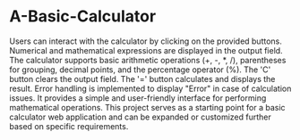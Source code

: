 # A-Basic-Calculator

Users can interact with the calculator by clicking on the provided buttons.
Numerical and mathematical expressions are displayed in the output field.
The calculator supports basic arithmetic operations (+, -, *, /), parentheses for grouping, decimal points, and the percentage operator (%).
The 'C' button clears the output field.
The '=' button calculates and displays the result.
Error handling is implemented to display "Error" in case of calculation issues.
It provides a simple and user-friendly interface for performing mathematical operations.
This project serves as a starting point for a basic calculator web application and can be expanded or customized further based on specific requirements.





